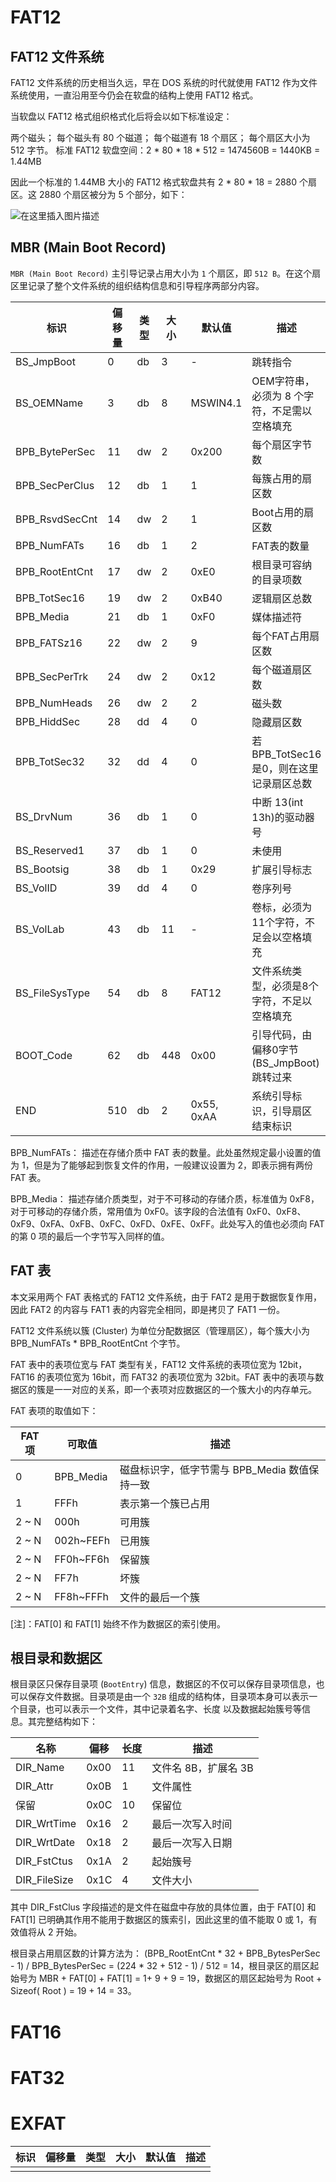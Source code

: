 # FAT12

## FAT12 文件系统
FAT12 文件系统的历史相当久远，早在 DOS 系统的时代就使用 FAT12 作为文件系统使用，一直沿用至今仍会在软盘的结构上使用 FAT12 格式。

当软盘以 FAT12 格式组织格式化后将会以如下标准设定：

两个磁头；
每个磁头有 80 个磁道；
每个磁道有 18 个扇区；
每个扇区大小为 512 字节。
标准 FAT12 软盘空间：2 * 80 * 18 * 512 = 1474560B = 1440KB = 1.44MB

因此一个标准的 1.44MB 大小的 FAT12 格式软盘共有 2 * 80 * 18 = 2880 个扇区。这 2880 个扇区被分为 5 个部分，如下：

![在这里插入图片描述](https://img-blog.csdnimg.cn/b2519b9ab7874519bda1a6c7294a4fa6.png#pic_center)

## MBR (Main Boot Record)

`MBR (Main Boot Record)` 主引导记录占用大小为 `1` 个扇区，即 `512 B`。在这个扇区里记录了整个文件系统的组织结构信息和引导程序两部分内容。

|标识|偏移量|类型|大小|默认值|描述|
|---|---|---|---|---|---|
|BS_JmpBoot|0|db|3|-|跳转指令|
|BS_OEMName|3|db|8|MSWIN4.1|OEM字符串，必须为 8 个字符，不足需以空格填充|
|BPB_BytePerSec|11|dw|2|0x200|每个扇区字节数|
|BPB_SecPerClus|12|db|1|1|每簇占用的扇区数|
|BPB_RsvdSecCnt|14|dw|2|1|Boot占用的扇区数|
|BPB_NumFATs|16|db|1|2|FAT表的数量|
|BPB_RootEntCnt|17|dw|2|0xE0|根目录可容纳的目录项数|
|BPB_TotSec16|19|dw|2|0xB40|逻辑扇区总数|
|BPB_Media|21|db|1|0xF0|媒体描述符|
|BPB_FATSz16|22|dw|2|9|每个FAT占用扇区数|
|BPB_SecPerTrk|24|dw|2|0x12|每个磁道扇区数|
|BPB_NumHeads|26|dw|2|2|磁头数|
|BPB_HiddSec|28|dd|4|0|隐藏扇区数|
|BPB_TotSec32|32|dd|4|0|若BPB_TotSec16是0，则在这里记录扇区总数|
|BS_DrvNum|36|db|1|0|中断 13(int 13h)的驱动器号|
|BS_Reserved1|37|db|1|0|未使用|
|BS_Bootsig|38|db|1|0x29|扩展引导标志|
|BS_VolID|39|dd|4|0|卷序列号|
|BS_VolLab|43|db|11|-|卷标，必须为11个字符，不足会以空格填充|
|BS_FileSysType|54|db|8|FAT12|文件系统类型，必须是8个字符，不足以空格填充|
|BOOT_Code|62|db|448|0x00|引导代码，由偏移0字节(BS_JmpBoot)跳转过来|
|END|510|db|2|0x55, 0xAA|系统引导标识，引导扇区结束标识|

BPB_NumFATs： 描述在存储介质中 FAT 表的数量。此处虽然规定最小设置的值为 1，但是为了能够起到恢复文件的作用，一般建议设置为 2，即表示拥有两份 FAT 表。

BPB_Media： 描述存储介质类型，对于不可移动的存储介质，标准值为 0xF8，对于可移动的存储介质，常用值为 0xF0。该字段的合法值有 0xF0、0xF8、0xF9、0xFA、0xFB、0xFC、0xFD、0xFE、0xFF。此处写入的值也必须向 FAT 的第 0 项的最后一个字节写入同样的值。



## FAT 表
本文采用两个 FAT 表格式的 FAT12 文件系统，由于 FAT2 是用于数据恢复作用，因此 FAT2 的内容与 FAT1 表的内容完全相同，即是拷贝了 FAT1 一份。

FAT12 文件系统以簇 (Cluster) 为单位分配数据区（管理扇区），每个簇大小为 BPB_NumFATs * BPB_RootEntCnt 个字节。

FAT 表中的表项位宽与 FAT 类型有关，FAT12 文件系统的表项位宽为 12bit，FAT16 的表项位宽为 16bit，而 FAT32 的表项位宽为 32bit。FAT 表中的表项与数据区的簇是一一对应的关系，即一个表项对应数据区的一个簇大小的内存单元。

FAT 表项的取值如下：

|FAT 项|可取值|描述|
|---|---|---|
|0|BPB_Media|磁盘标识字，低字节需与 BPB_Media 数值保持一致|
|1|FFFh|表示第一个簇已占用|
|2 ~ N|000h|可用簇|
|2 ~ N|002h~FEFh|已用簇|
|2 ~ N|FF0h~FF6h|保留簇|
|2 ~ N|FF7h|坏簇|
|2 ~ N|FF8h~FFFh|文件的最后一个簇|

[注]：FAT[0] 和 FAT[1] 始终不作为数据区的索引使用。



## 根目录和数据区

根目录区只保存目录项 (`BootEntry`) 信息，数据区的不仅可以保存目录项信息，也可以保存文件数据。目录项是由一个 `32B` 组成的结构体，目录项本身可以表示一个目录，也可以表示一个文件，其中记录着名字、长度 以及数据起始簇号等信息。其完整结构如下：

| 名称         | 偏移 | 长度 | 描述                 |
| ------------ | ---- | ---- | -------------------- |
| DIR_Name     | 0x00 | 11   | 文件名 8B，扩展名 3B |
| DIR_Attr     | 0x0B | 1    | 文件属性             |
| 保留         | 0x0C | 10   | 保留位               |
| DIR_WrtTime  | 0x16 | 2    | 最后一次写入时间     |
| DIR_WrtDate  | 0x18 | 2    | 最后一次写入日期     |
| DIR_FstCtus  | 0x1A | 2    | 起始簇号             |
| DIR_FileSize | 0x1C | 4    | 文件大小             |

其中 DIR_FstClus 字段描述的是文件在磁盘中存放的具体位置，由于 FAT[0] 和 FAT[1] 已明确其作用不能用于数据区的簇索引，因此这里的值不能取 0 或 1，有效值将从 2 开始。

根目录占用扇区数的计算方法为： (BPB_RootEntCnt * 32 + BPB_BytesPerSec - 1) / BPB_BytesPerSec = (224 * 32 + 512 - 1) / 512 = 14，根目录区的扇区起始号为 MBR + FAT[0] + FAT[1] = 1+ 9 + 9 = 19，数据区的扇区起始号为 Root + Sizeof( Root ) = 19 + 14 = 33。



# FAT16



# FAT32



# EXFAT

|标识|偏移量|类型|大小|默认值|描述|
|---|---|---|---|---|---|
||||||